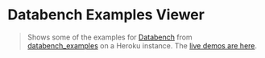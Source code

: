 # Databench Examples Viewer

> Shows some of the examples for [Databench](https://github.com/svenkreiss/databench) from [databench_examples](https://github.com/svenkreiss/databench_examples) on a Heroku instance. The [live demos are here](http://databench-examples.trivial.io/).
